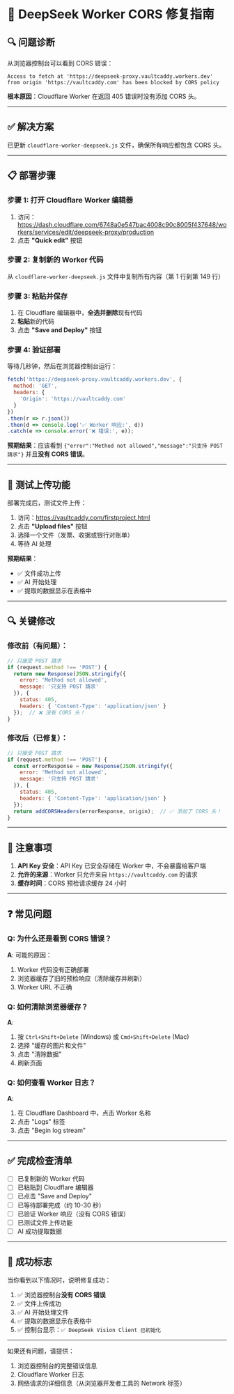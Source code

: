 # 🔧 DeepSeek Worker CORS 修复指南

## 🔍 问题诊断

从浏览器控制台可以看到 CORS 错误：
```
Access to fetch at 'https://deepseek-proxy.vaultcaddy.workers.dev' 
from origin 'https://vaultcaddy.com' has been blocked by CORS policy
```

**根本原因**：Cloudflare Worker 在返回 405 错误时没有添加 CORS 头。

---

## ✅ 解决方案

已更新 `cloudflare-worker-deepseek.js` 文件，确保所有响应都包含 CORS 头。

---

## 📋 部署步骤

### 步骤 1: 打开 Cloudflare Worker 编辑器

1. 访问：https://dash.cloudflare.com/6748a0e547bac4008c90c8005f437648/workers/services/edit/deepseek-proxy/production
2. 点击 **"Quick edit"** 按钮

### 步骤 2: 复制新的 Worker 代码

从 `cloudflare-worker-deepseek.js` 文件中复制所有内容（第 1 行到第 149 行）

### 步骤 3: 粘贴并保存

1. 在 Cloudflare 编辑器中，**全选并删除**现有代码
2. **粘贴**新的代码
3. 点击 **"Save and Deploy"** 按钮

### 步骤 4: 验证部署

等待几秒钟，然后在浏览器控制台运行：

```javascript
fetch('https://deepseek-proxy.vaultcaddy.workers.dev', {
  method: 'GET',
  headers: {
    'Origin': 'https://vaultcaddy.com'
  }
})
.then(r => r.json())
.then(d => console.log('✅ Worker 响应:', d))
.catch(e => console.error('❌ 错误:', e));
```

**预期结果**：应该看到 `{"error":"Method not allowed","message":"只支持 POST 請求"}` 并且**没有 CORS 错误**。

---

## 🧪 测试上传功能

部署完成后，测试文件上传：

1. 访问：https://vaultcaddy.com/firstproject.html
2. 点击 **"Upload files"** 按钮
3. 选择一个文件（发票、收据或银行对账单）
4. 等待 AI 处理

**预期结果**：
- ✅ 文件成功上传
- ✅ AI 开始处理
- ✅ 提取的数据显示在表格中

---

## 🔍 关键修改

### 修改前（有问题）：
```javascript
// 只接受 POST 請求
if (request.method !== 'POST') {
  return new Response(JSON.stringify({ 
    error: 'Method not allowed',
    message: '只支持 POST 請求'
  }), { 
    status: 405,
    headers: { 'Content-Type': 'application/json' }
  });  // ❌ 没有 CORS 头！
}
```

### 修改后（已修复）：
```javascript
// 只接受 POST 請求
if (request.method !== 'POST') {
  const errorResponse = new Response(JSON.stringify({ 
    error: 'Method not allowed',
    message: '只支持 POST 請求'
  }), { 
    status: 405,
    headers: { 'Content-Type': 'application/json' }
  });
  return addCORSHeaders(errorResponse, origin);  // ✅ 添加了 CORS 头！
}
```

---

## 📝 注意事项

1. **API Key 安全**：API Key 已安全存储在 Worker 中，不会暴露给客户端
2. **允许的来源**：Worker 只允许来自 `https://vaultcaddy.com` 的请求
3. **缓存时间**：CORS 预检请求缓存 24 小时

---

## ❓ 常见问题

### Q: 为什么还是看到 CORS 错误？

**A**: 可能的原因：
1. Worker 代码没有正确部署
2. 浏览器缓存了旧的预检响应（清除缓存并刷新）
3. Worker URL 不正确

### Q: 如何清除浏览器缓存？

**A**: 
1. 按 `Ctrl+Shift+Delete` (Windows) 或 `Cmd+Shift+Delete` (Mac)
2. 选择 "缓存的图片和文件"
3. 点击 "清除数据"
4. 刷新页面

### Q: 如何查看 Worker 日志？

**A**: 
1. 在 Cloudflare Dashboard 中，点击 Worker 名称
2. 点击 "Logs" 标签
3. 点击 "Begin log stream"

---

## ✅ 完成检查清单

- [ ] 已复制新的 Worker 代码
- [ ] 已粘贴到 Cloudflare 编辑器
- [ ] 已点击 "Save and Deploy"
- [ ] 已等待部署完成（约 10-30 秒）
- [ ] 已验证 Worker 响应（没有 CORS 错误）
- [ ] 已测试文件上传功能
- [ ] AI 成功提取数据

---

## 🎉 成功标志

当你看到以下情况时，说明修复成功：

1. ✅ 浏览器控制台**没有 CORS 错误**
2. ✅ 文件上传成功
3. ✅ AI 开始处理文件
4. ✅ 提取的数据显示在表格中
5. ✅ 控制台显示：`✅ DeepSeek Vision Client 已初始化`

---

如果还有问题，请提供：
1. 浏览器控制台的完整错误信息
2. Cloudflare Worker 日志
3. 网络请求的详细信息（从浏览器开发者工具的 Network 标签）

